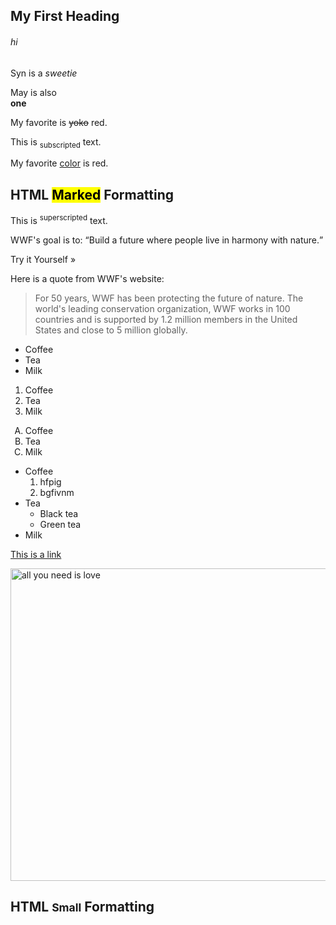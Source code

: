 <!DOCTYPE html>
<html lang="en-US">
<body>

<h2>My First Heading</h2>

<h6>hi</h6>

<p>Syn is a <i>sweetie </i> </p>

<p>May is also <br> <b> one </b> </p>

<p>My favorite is <del>yoko</del> red.</p>

<p>This is <sub>subscripted</sub> text.</p>

<p>My favorite <ins>color</ins> is red.</p>

<h2>HTML <mark>Marked</mark> Formatting</h2>

<p>This is <sup>superscripted</sup> text.</p>

<p>WWF's goal is to: <q>Build a future where people live in harmony with nature.</q></p>
Try it Yourself »

<p>Here is a quote from WWF's website:</p>
<blockquote cite="http://www.worldwildlife.org/who/index.html">
For 50 years, WWF has been protecting the future of nature.
The world's leading conservation organization,
WWF works in 100 countries and is supported by
1.2 million members in the United States and
close to 5 million globally.
</blockquote>

<ul>
  <li>Coffee</li>
  <li>Tea</li>
  <li>Milk</li>
</ul>

<ol>
  <li>Coffee</li>
  <li>Tea</li>
  <li>Milk</li>
</ol>

<ol type="A">
  <li>Coffee</li>
  <li>Tea</li>
  <li>Milk</li>
</ol>

<ul>
  <li>Coffee
  	<ol>
    <li>hfpig</li>
    <li>bgfivnm</li>
    </ol>
  </li>
  <li>Tea
    <ul>
      <li>Black tea</li>
      <li>Green tea</li>
    </ul>
  </li>
  <li>Milk</li>
</ul>

<a href="https://github.com/AlsuMindarova">This is a link</a>

<img src="https://24smi.org/public/media/2017/6/2/01_2VSwBWF.jpg" width="800" height="500" alt="all you need is love">

<h2>HTML <small>Small</small> Formatting</h2>



</body>
</html>
